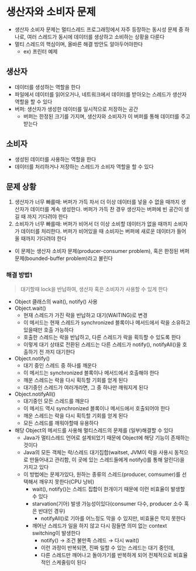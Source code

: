 # 생산자와 소비자 문제

- 생산자 소비자 문제는 멀티스레드 프로그래밍에서 자주 등장하는 동시성 문제 중 하나로, 여러 스레드가 동시에 데이터를 생상하고 소비하는 상황을 다룬다
- 멀티 스레드의 핵심이며, 올바른 해결 방안도 알아두어야한다
  - ex) 프린터 예제

## 생산자

- 데이터를 생성하는 역할을 한다
- 파일에서 데이터를 읽어오거나, 네트워크에서 데이터를 받아오는 스레드가 생산자 역할을 할 수 있다
- 버퍼: 생산자가 생성한 데이터를 일시적으로 저장하는 공간
  - 버퍼는 한정된 크기를 가지며, 생산자와 소비자가 이 버퍼를 통해 데이터를 주고 받는다

## 소비자

- 생성된 데이터를 사용하는 역할을 한다
- 데이터를 처리하거나 저장하는 스레드가 소비자 역할을 할 수 있다

## 문제 상황

1. 생산자가 너무 빠를때: 버퍼가 가득 차서 더 이상 데이터를 넣을 수 없을 때까지 생산자가 데이터를 계속 생성한다. 버퍼가 가득 찬 경우 생산자는 버퍼에 빈 공간이 생길 때 까지 기다려야 한다
2. 소비자가 너무 빠를때: 버퍼가 비어서 더 이상 소비할 데이터가 없을 때까지 소비자가 데이터를 처리한다. 버퍼가 비어있을 때 소비자는 버퍼에 새로운 데이터가 들어올 때까지 기다려야 한다

- 이 문제는 생산자 소비자 문제(producer-consumer problem), 혹은 한정된 버퍼 문제(bounded-buffer problem)라고 불린다

### 해결 방법1

> 대기할때 lock을 반납하여, 생산자 혹은 소비자가 사용할 수 있게 한다

- Object 클래스의 wait(), notify() 사용
- Object.wait()
  - 현재 스레드가 가진 락을 반납하고 대기(WAITING)로 변경
  - 이 메서드는 현재 스레드가 synchronized 블록이나 메서드에서 락을 소유하고 있을때만 호출 가능하다
  - 호출한 스레드는 락을 반납하고, 다른 스레드가 락을 획득할 수 있도록 한다
  - 이렇게 대기 상태로 전환된 스레드는 다른 스레드가 notify(), notifyAll()을 호출하기 전 까지 대기한다
- Object.notify()
  - 대기 중인 스레드 중 하나를 깨운다
  - 이 메서드는 synchronized 블록이나 메서드에서 호출해야 한다
  - 깨운 스레드는 락을 다시 획득할 기회를 얻게 된다
  - 대기중인 스레드가 여러개라면, 그 중 하나만 깨워지게 된다
- Object.notifyAll()
  - 대기중인 모든 스레드를 깨운다
  - 이 메서드 역시 synchronized 블록이나 메서드에서 호출되어야 한다
  - 깨운 스레드는 락을 다시 획득할 기회를 얻게 된다
  - 모든 스레드를 깨워야할때 유용하다
- 해당 Object의 메서드를 사용해 멀티스레드의 문제를 (일부)해결할 수 있다
  - Java가 멀티스레드 언어로 설계되었기 때문에 Object에 해당 기능이 존재하는 것이다
  - Java의 모든 객체는 락/스레드 대기집합(waitset, JVM이 락을 사용시 동적으로 만들어내고 관리함, 이 곳에 있는 스레드들에게 notify()를 통해 알린다)을 가지고 있다
  - 이 방법에는 문제가있다, 원하는 종류의 스레드(producer, comsumer)를 선택해서 깨우지 못한다(CPU 낭비)
    - wait(), notify()는 스레드 집합이 한개이기 때문에 이런 비효율이 발생할 수 있다
    - starvation(기아) 발생 가능성이있다(consumer 다수, producer 소수 혹은 반대인 경우)
      - notifyAll()로 기아를 어느정도 막을 수 있지만, 비효율은 막지 못한다
    - 깨어난 스레드가 일을 하지 않고 다시 잠들면 의미 없는 context switching이 발생한다
      - notify() → 조건 불만족 스레드 → 다시 wait()
      - 이런 과정이 반복되면, 진짜 일할 수 있는 스레드는 대기 중인데,
      - 다른 스레드만 깨어나고 돌아가기를 반복하게 되어 전체적으로 비효율적인 스케줄링이 된다
